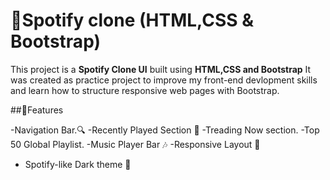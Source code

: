 # 🎵Spotify clone (HTML,CSS & Bootstrap)
This project is a **Spotify Clone UI** built using **HTML,CSS and Bootstrap**
It was created as practice project to improve my front-end devlopment skills and learn how to structure responsive web pages with Bootstrap.


##🚀Features

-Navigation Bar.🔍
-Recently Played Section 📂
-Treading Now section.
-Top 50 Global Playlist.
-Music Player Bar 🎶
-Responsive Layout 📱
- Spotify-like Dark theme 🎨
